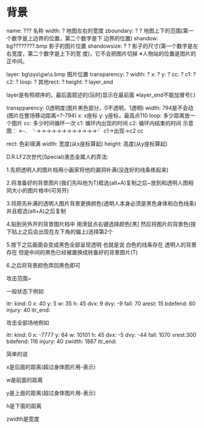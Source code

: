 # 背景

name: ??? 名称
width: ? 地图左右的宽度
zboundary: ? ? 地图上下的范围(第一个数字是上边界的位置，第二个数字是下
边界的位置)
shandow: bg\???\??\???.bmp 影子的图片位置
shandowsize: ? ? 影子的尺寸(第一个数字是左右宽度，第二个数字是上下的宽
度)，它不会把图片切掉
※人物站的位置是图片的正中间。

layer: bg\sys\gw\s.bmp 图片位置
transparency: ? width: ? x: ? y: ? cc: ? c1: ? c2: ? loop: ?
其他rect: ? height: ?
layer_end

layer是有照顺序的，最后面叙述的(玩时)显示在最前面
※layer_end不能加冒号(:)

transpparency: 0透明度(图片黑色部分，0不透明，1透明)
width: 794是不会动(图片在整场移动距离=?-794)
x: x座标
y: y座标，最高点110
loop: 多少距离放一个图片
cc: 多少时间循环一次
c1: 循环内出现的时间
c2: 循环内结束的时间
示意图：
←╮
╰→→→→→→→→→→→→╯
c1→出现→c2 cc

rect: 色彩填满
width: 宽度(从x座标算起)
height: 高度(从y座标算起)

D.R.LF2次世代(Special)液态金属人的弄法:

1.先把透明人的图片档用小画家将他的漏洞补满(没连好的线条练起来)

2.将准备好的背景图片(我们先叫他为T)框选(alt+A)复制之后~放到和透明人图相同大小的图片格中(可另开)

3.将原先补满的透明人图片背景更换颜色(透明人本身必须是黑色身体和白色线条) 并且框选(alt+A)之后复制

4.贴到另外开的背景图片档中 用滑鼠点右键选择颜色[黑] 然后将图片的背景色(按下贴上之后会出现在左下角的偏上)选择第2个

5.按下之后画面会变成黑色全部呈现透明 也就是说 白色的线条存在 透明人的背景存在 但是中间的黑色已经被置换成转备好的背景图片(T)

6.之后将背景颜色弄回黑色即可

攻击范围~

一般状态下例如

itr:
kind: 0 x: 40 y: 5 w: 35 h: 45 dvx: 9 dvy: -9 fall: 70 arest: 15 bdefend: 60 injury: 40
itr_end:

攻击全部场地例如

itr:
kind: 0 x: -7777 y: 64 w: 10101 h: 45 dvx: -5 dvy: -44 fall: 1070 vrest:300 bdefend: 116 injury: 40 zwidth: 1887
itr_end:

简单的说

x是后面的距离(超过身体图片用-表示)

w是前面的距离

y是上面的距离(超过身体图片用-表示)

h是下面的距离

zwidth是宽度
